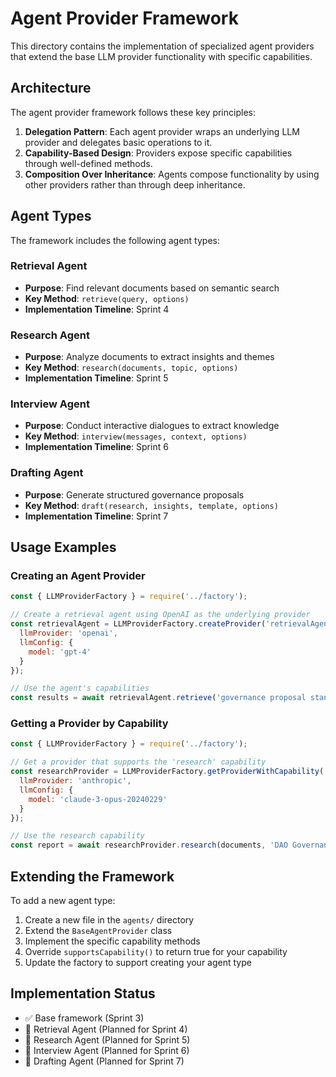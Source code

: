 # Agent Provider Framework

This directory contains the implementation of specialized agent providers that extend the base LLM provider functionality with specific capabilities.

## Architecture

The agent provider framework follows these key principles:

1. **Delegation Pattern**: Each agent provider wraps an underlying LLM provider and delegates basic operations to it.
2. **Capability-Based Design**: Providers expose specific capabilities through well-defined methods.
3. **Composition Over Inheritance**: Agents compose functionality by using other providers rather than through deep inheritance.

## Agent Types

The framework includes the following agent types:

### Retrieval Agent
- **Purpose**: Find relevant documents based on semantic search
- **Key Method**: `retrieve(query, options)`
- **Implementation Timeline**: Sprint 4

### Research Agent
- **Purpose**: Analyze documents to extract insights and themes
- **Key Method**: `research(documents, topic, options)`
- **Implementation Timeline**: Sprint 5

### Interview Agent
- **Purpose**: Conduct interactive dialogues to extract knowledge
- **Key Method**: `interview(messages, context, options)`
- **Implementation Timeline**: Sprint 6

### Drafting Agent
- **Purpose**: Generate structured governance proposals
- **Key Method**: `draft(research, insights, template, options)`
- **Implementation Timeline**: Sprint 7

## Usage Examples

### Creating an Agent Provider

```javascript
const { LLMProviderFactory } = require('../factory');

// Create a retrieval agent using OpenAI as the underlying provider
const retrievalAgent = LLMProviderFactory.createProvider('retrievalAgent', {
  llmProvider: 'openai',
  llmConfig: {
    model: 'gpt-4'
  }
});

// Use the agent's capabilities
const results = await retrievalAgent.retrieve('governance proposal standards');
```

### Getting a Provider by Capability

```javascript
const { LLMProviderFactory } = require('../factory');

// Get a provider that supports the 'research' capability
const researchProvider = LLMProviderFactory.getProviderWithCapability('research', {
  llmProvider: 'anthropic',
  llmConfig: {
    model: 'claude-3-opus-20240229'
  }
});

// Use the research capability
const report = await researchProvider.research(documents, 'DAO Governance');
```

## Extending the Framework

To add a new agent type:

1. Create a new file in the `agents/` directory
2. Extend the `BaseAgentProvider` class
3. Implement the specific capability methods
4. Override `supportsCapability()` to return true for your capability
5. Update the factory to support creating your agent type

## Implementation Status

- ✅ Base framework (Sprint 3)
- 🔄 Retrieval Agent (Planned for Sprint 4)
- 🔄 Research Agent (Planned for Sprint 5)
- 🔄 Interview Agent (Planned for Sprint 6)
- 🔄 Drafting Agent (Planned for Sprint 7) 
